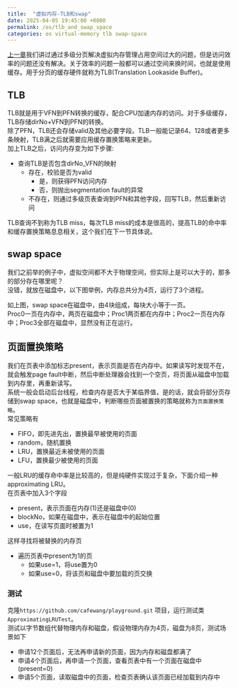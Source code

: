```yaml
---
title:  "虚拟内存-TLB和swap"
date: 2025-04-05 19:45:00 +0800
permalink: /os/tlb_and_swap_space
categories: os virtual-memory tlb swap-space
---
```

[上一章](/os/pagination)我们讲过通过多级分页解决虚拟内存管理占用空间过大的问题，但是访问效率的问题还没有解决。关于效率的问题一般都可以通过空间来换时间，也就是使用缓存。用于分页的缓存硬件就称为TLB(Translation Lookaside Buffer)。

## TLB
TLB就是用于VFN到PFN转换的缓存，配合CPU加速内存的访问。对于多级缓存，TLB存储dirNo+VFN到PFN的转换。  
除了PFN，TLB还会存储valid及其他必要字段。TLB一般能记录64、128或者更多条映射，TLB满之后就需要应用缓存置换策略来更新。  
加上TLB之后，访问内存变为如下步骤:
+ 查询TLB是否包含dirNo_VFN的映射
  + 存在，校验是否为valid
    + 是，则获得PFN访问内存
    + 否，则抛出segmentation fault的异常
  + 不存在，则通过多级页表查询到PFN和其他字段，回写TLB，然后重新访问

TLB查询不到称为TLB miss，每次TLB miss的成本是很高的，提高TLB的命中率和缓存置换策略息息相关，这个我们在下一节具体说。

## swap space
我们之前举的例子中，虚拟空间都不大于物理空间，但实际上是可以大于的，那多的部分存在哪里呢？  
没错，就放在磁盘中，以下图举例，内存总共分为4页，运行了3个进程。

<script defer type="text/tikz" data-tikz-libraries="positioning">
\definecolor{ashgrey}{rgb}{0.7, 0.75, 0.71}
\definecolor{aliceblue}{rgb}{0.94, 0.97, 1.0}
\definecolor{coolgrey}{rgb}{0.55, 0.57, 0.67}
\definecolor{arylideyellow}{rgb}{0.91, 0.84, 0.42}
\begin{tikzpicture}[
every node/.style={node font=\large\bfseries, line width=1.5pt, minimum size=12mm},
grey node/.style={fill=coolgrey},
ash node/.style={fill=ashgrey},
black node/.style={fill=gray},
yellow node/.style={fill=arylideyellow},
]

\foreach \x/\v/\t in {0/Proc 0 VPN 0/ash node,2/Proc 1 VPN 0/grey node,4/Proc 1 VPN 1/grey node,6/Proc 2 VPN 0/yellow node} {
  \pgfmathsetmacro{\next}{int{\x+2}};
  \draw[\t] (\x,0) rectangle node[text width=2cm, align=center] (a\x) {\v} (\next,2);
}

\foreach \x/\v in {0/PFN0,2/PFN1,4/PFN2,6/PFN3} {
  \node[above=1pt of a\x] {\v};
}

\node[text width=2cm, align=center] at (-1,1) {Physical Memory};

\foreach \x/\v/\t in {0/Proc 0 VPN 1/ash node,2/Proc 0 VPN 2/ash node,4/Free/,6/Proc 3 VPN 0/black node} {
  \pgfmathsetmacro{\next}{int{\x+2}};
  \draw[\t] (\x,-3) rectangle node[text width=2cm, align=center] (b\x) {\v} (\next,-1);
}

\node[text width=2cm, align=center] at (-1,-2) {Swap Space};

\foreach \x/\v in {0/BLOCK0,2/BLOCK1,4/BLOCK2,6/BLOCK3} {
  \node[above=1pt of b\x] {\v};
}

\end{tikzpicture}
</script>

如上图，swap space在磁盘中，由4块组成，每块大小等于一页。  
Proc0一页在内存中，两页在磁盘中；Proc1两页都在内存中；Proc2一页在内存中；Proc3全部在磁盘中，显然没有正在运行。

## 页面置换策略
我们在页表中添加标志present，表示页面是否在内存中。如果读写时发现不在，就会触发page fault中断，然后中断处理器会找到一个空页，将页面从磁盘中加载到内存里，再重新读写。  
系统一般会启动后台线程，检查内存是否大于某临界值，是的话，就会将部分页存储到swap space，也就是磁盘中，判断哪些页面被置换的策略就称为`页面置换策略`。  
常见策略有
+ FIFO，即先进先出，置换最早被使用的页面
+ random，随机置换
+ LRU，置换最近未被使用的页面
+ LFU，置换最少被使用的页面

一般LRU的缓存命中率是比较高的，但是纯硬件实现过于复杂，下面介绍一种approximating LRU。  
在页表中加入3个字段
+ present，表示页面在内存(1)还是磁盘中(0)
+ blockNo，如果在磁盘中，表示在磁盘中的起始位置
+ use，在读写页面时被置为1

这样寻找将被替换的内存页
+ 遍历页表中present为1的页
  + 如果use=1，将use置为0
  + 如果use=0，将该页和磁盘中要加载的页交换

### 测试
克隆`https://github.com/cafewang/playground.git` 项目，运行测试类`ApproximatingLRUTest`。  
测试以字节数组代替物理内存和磁盘，假设物理内存为4页，磁盘为8页，测试场景如下
+ 申请12个页面后，无法再申请新的页面，因为内存和磁盘都满了
+ 申请4个页面后，再申请一个页面，查看页表中有一个页面在磁盘中(present=0)
+ 申请5个页面，读取磁盘中的页面，检查页表确认该页面已经加载到内存中
